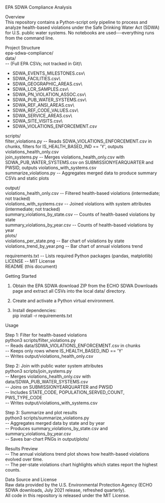 EPA SDWA Compliance Analysis

Overview\
This repository contains a Python-script only pipeline to process and analyze health-based violations under the Safe Drinking Water Act (SDWA) for U.S. public water systems. No notebooks are used---everything runs from the command line.

Project Structure\
epa-sdwa-compliance/\
data/\
-- (Full EPA CSVs; not tracked in Git)\
- SDWA_EVENTS_MILESTONES.csv\
- SDWA_FACILITIES.csv\
- SDWA_GEOGRAPHIC_AREAS.csv\
- SDWA_LCR_SAMPLES.csv\
- SDWA_PN_VIOLATION_ASSOC.csv\
- SDWA_PUB_WATER_SYSTEMS.csv\
- SDWA_REF_ANSI_AREAS.csv\
- SDWA_REF_CODE_VALUES.csv\
- SDWA_SERVICE_AREAS.csv\
- SDWA_SITE_VISITS.csv\
- SDWA_VIOLATIONS_ENFORCEMENT.csv

scripts/\
filter_violations.py -- Reads SDWA_VIOLATIONS_ENFORCEMENT.csv in chunks, filters for IS_HEALTH_BASED_IND == 'Y', outputs violations_health_only.csv\
join_systems.py -- Merges violations_health_only.csv with SDWA_PUB_WATER_SYSTEMS.csv on SUBMISSIONYEARQUARTER and PWSID, outputs violations_with_systems.csv\
summarize_violations.py -- Aggregates merged data to produce summary CSVs and static plots

output/\
violations_health_only.csv -- Filtered health-based violations (intermediate; not tracked)\
violations_with_systems.csv -- Joined violations with system attributes (intermediate; not tracked)\
summary_violations_by_state.csv -- Counts of health-based violations by state\
summary_violations_by_year.csv -- Counts of health-based violations by year\
plots/\
violations_per_state.png -- Bar chart of violations by state\
violations_trend_by_year.png -- Bar chart of annual violations trend

requirements.txt -- Lists required Python packages (pandas, matplotlib)\
LICENSE -- MIT License\
README (this document)

Getting Started

1.  Obtain the EPA SDWA download ZIP from the ECHO SDWA Downloads page and extract all CSVs into the local data/ directory.

2.  Create and activate a Python virtual environment.

3.  Install dependencies:\
    pip install -r requirements.txt

Usage

Step 1: Filter for health-based violations\
python3 scripts/filter_violations.py\
-- Reads data/SDWA_VIOLATIONS_ENFORCEMENT.csv in chunks\
-- Keeps only rows where IS_HEALTH_BASED_IND == 'Y'\
-- Writes output/violations_health_only.csv

Step 2: Join with public water system attributes\
python3 scripts/join_systems.py\
-- Merges violations_health_only.csv with data/SDWA_PUB_WATER_SYSTEMS.csv\
-- Joins on SUBMISSIONYEARQUARTER and PWSID\
-- Includes STATE_CODE, POPULATION_SERVED_COUNT, PWS_TYPE_CODE\
-- Writes output/violations_with_systems.csv

Step 3: Summarize and plot results\
python3 scripts/summarize_violations.py\
-- Aggregates merged data by state and by year\
-- Produces summary_violations_by_state.csv and summary_violations_by_year.csv\
-- Saves bar-chart PNGs in output/plots/

Results Preview\
-- The annual violations trend plot shows how health-based violations evolved over time.\
-- The per-state violations chart highlights which states report the highest counts.

Data Source and License\
Raw data provided by the U.S. Environmental Protection Agency (ECHO SDWA downloads, July 2021 release, refreshed quarterly).\
All code in this repository is released under the MIT License.
